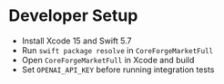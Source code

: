 # Developer Setup

- Install Xcode 15 and Swift 5.7
- Run `swift package resolve` in `CoreForgeMarketFull`
- Open `CoreForgeMarketFull` in Xcode and build
- Set `OPENAI_API_KEY` before running integration tests
